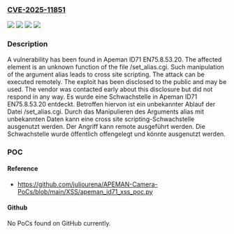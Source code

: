 ### [CVE-2025-11851](https://cve.mitre.org/cgi-bin/cvename.cgi?name=CVE-2025-11851)
![](https://img.shields.io/static/v1?label=Product&message=ID71&color=blue)
![](https://img.shields.io/static/v1?label=Version&message=EN75.8.53.20%20&color=brightgreen)
![](https://img.shields.io/static/v1?label=Vulnerability&message=Code%20Injection&color=brightgreen)
![](https://img.shields.io/static/v1?label=Vulnerability&message=Cross%20Site%20Scripting&color=brightgreen)

### Description

A vulnerability has been found in Apeman ID71 EN75.8.53.20. The affected element is an unknown function of the file /set_alias.cgi. Such manipulation of the argument alias leads to cross site scripting. The attack can be executed remotely. The exploit has been disclosed to the public and may be used. The vendor was contacted early about this disclosure but did not respond in any way.
Es wurde eine Schwachstelle in Apeman ID71 EN75.8.53.20 entdeckt. Betroffen hiervon ist ein unbekannter Ablauf der Datei /set_alias.cgi. Durch das Manipulieren des Arguments alias mit unbekannten Daten kann eine cross site scripting-Schwachstelle ausgenutzt werden. Der Angriff kann remote ausgeführt werden. Die Schwachstelle wurde öffentlich offengelegt und könnte ausgenutzt werden.

### POC

#### Reference
- https://github.com/juliourena/APEMAN-Camera-PoCs/blob/main/XSS/apeman_id71_xss_poc.py

#### Github
No PoCs found on GitHub currently.

